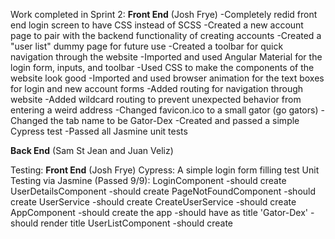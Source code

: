Work completed in Sprint 2:
  **Front End** (Josh Frye)
      -Completely redid front end login screen to have CSS instead of SCSS
      -Created a new account page to pair with the backend functionality of creating accounts
      -Created a "user list" dummy page for future use
      -Created a toolbar for quick navigation through the website
      -Imported and used Angular Material for the login form, inputs, and toolbar
      -Used CSS to make the components of the website look good
      -Imported and used browser animation for the text boxes for login and new account forms
      -Added routing for navigation through website
      -Added wildcard routing to prevent unexpected behavior from entering a weird address
      -Changed favicon.ico to a small gator (go gators)
      -Changed the tab name to be Gator-Dex
      -Created and passed a simple Cypress test
      -Passed all Jasmine unit tests
      
  **Back End** (Sam St Jean and Juan Veliz)
  
Testing:
  **Front End** (Josh Frye)
      Cypress: 
        A simple login form filling test
      Unit Testing via Jasmine (Passed 9/9):
        LoginComponent
          -should create
        UserDetailsComponent
          -should create
        PageNotFoundComponent
          -should create
        UserService
          -should create
        CreateUserService
          -should create
        AppComponent
          -should create the app
          -should have as title 'Gator-Dex'
          -should render title
        UserListComponent
          -should create
